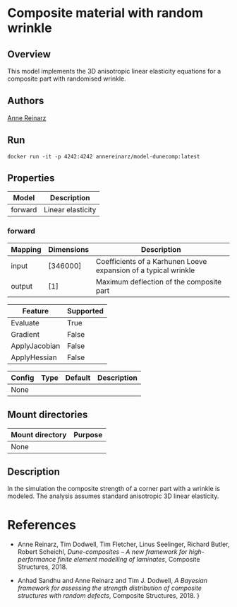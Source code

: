 # Composite material with random wrinkle

## Overview
This model implements the 3D anisotropic linear elasticity equations for a composite part with randomised wrinkle.


## Authors
[Anne Reinarz](mailto:anne.k.reinarz@durham.ac.uk)


## Run
```
docker run -it -p 4242:4242 annereinarz/model-dunecomp:latest
```

## Properties

Model | Description
---|---
forward | Linear elasticity

### forward
Mapping | Dimensions | Description
---|---|---
input | [346000] | Coefficients of a Karhunen Loeve expansion of a typical wrinkle
output | [1] | Maximum deflection of the composite part

Feature | Supported
---|---
Evaluate | True
Gradient | False
ApplyJacobian | False
ApplyHessian | False

Config | Type | Default | Description
---|---|---|---
None | | |

## Mount directories
Mount directory | Purpose
---|---
None |

## Description
In the simulation the composite strength of a corner part with a wrinkle is modeled. The analysis assumes standard anisotropic 3D linear elasticity.

# References
- Anne Reinarz, Tim Dodwell, Tim Fletcher, Linus Seelinger, Richard Butler, Robert Scheichl, *Dune-composites – A new framework for high-performance finite element modelling of laminates*, Composite Structures, 2018.

- Anhad Sandhu and Anne Reinarz and Tim J. Dodwell, *A Bayesian framework for assessing the strength distribution of composite structures with random defects*, Composite Structures, 2018.
}
